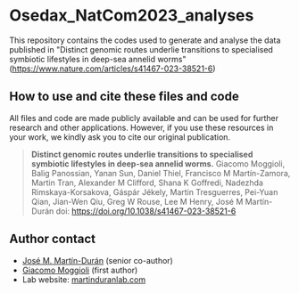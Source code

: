 # Osedax_NatCom2023_analyses
This repository contains the codes used to generate and analyse the data published in "Distinct genomic routes underlie transitions to specialised symbiotic lifestyles in deep-sea annelid worms" (https://www.nature.com/articles/s41467-023-38521-6)

## How to use and cite these files and code
All files and code are made publicly available and can be used for further research and other applications. However, if you use these resources in your work, we kindly ask you to cite our original publication.
> **Distinct genomic routes underlie transitions to specialised symbiotic lifestyles in deep-sea annelid worms.**
> Giacomo Moggioli, Balig Panossian, Yanan Sun, Daniel Thiel, Francisco M Martín-Zamora, Martin Tran, Alexander M Clifford, Shana K Goffredi, Nadezhda Rimskaya-Korsakova, Gáspár Jékely, Martin Tresguerres, Pei-Yuan Qian, Jian-Wen Qiu, Greg W Rouse, Lee M Henry, José M Martín-Durán
> doi: https://doi.org/10.1038/s41467-023-38521-6

## Author contact
- [José M. Martín-Durán](mailto:chema.martin@qmul.ac.uk) (senior co-author)
- [Giacomo Moggioli](mailto:giacomo.moggioli@qmul.ac.uk) (first author)
- Lab website: [martinduranlab.com](https://www.martinduranlab.com)
